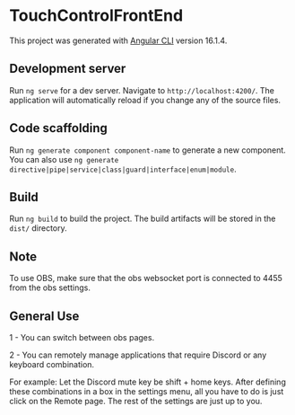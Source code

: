 # TouchControlFrontEnd

This project was generated with [Angular CLI](https://github.com/angular/angular-cli) version 16.1.4.

## Development server

Run `ng serve` for a dev server. Navigate to `http://localhost:4200/`. The application will automatically reload if you change any of the source files.

## Code scaffolding

Run `ng generate component component-name` to generate a new component. You can also use `ng generate directive|pipe|service|class|guard|interface|enum|module`.

## Build

Run `ng build` to build the project. The build artifacts will be stored in the `dist/` directory.

## Note

To use OBS, make sure that the obs websocket port is connected to 4455 from the obs settings.

## General Use

1 - You can switch between obs pages.

2 - You can remotely manage applications that require Discord or any keyboard combination.

For example: Let the Discord mute key be shift + home keys. After defining these combinations in a box in the settings menu, all you have to do is just click on the Remote page.
The rest of the settings are just up to you.
